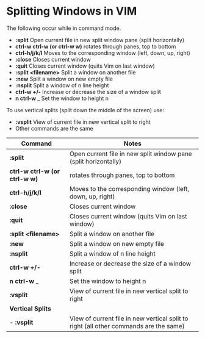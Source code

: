 # Splitting Windows in VIM

The following occur while in command mode.

- **:split**	Open current file in new split window pane (split horizontally)
- **ctrl-w ctrl-w (or ctrl-w w)**	rotates through panes, top to bottom
- **ctrl-h/j/k/l**	Moves to the corresponding window (left, down, up, right)
- **:close**	Closes current window
- **:quit**	Closes current window (quits Vim on last window)
- **:split \<filename\>**	Split a window on another file
- **:new**	Split a window on new empty file
- **:nsplit**	Split a window of n line height
- **ctrl-w +/-**	Increase or decrease the size of a window split
- **n ctrl-w** _	Set the window to height n

To use vertical splits (split down the middle of the screen) use:
- **:vsplit**	View of current file in new vertical split to right
- Other commands are the same


|   Command   |   Notes   |
|   -------   |   -----   |
| **:split** | Open current file in new split window pane (split horizontally)
| **ctrl-w ctrl-w (or ctrl-w w)** | rotates through panes, top to bottom
| **ctrl-h/j/k/l** | Moves to the corresponding window (left, down, up, right)
| **:close** | Closes current window
| **:quit** | Closes current window (quits Vim on last window)
| **:split \<filename\>** | Split a window on another file
| **:new** | Split a window on new empty file
| **:nsplit** | Split a window of n line height
| **ctrl-w +/-** | Increase or decrease the size of a window split
| **n ctrl-w** _ | Set the window to height n
| **:vsplit** | View of current file in new vertical split to right
| **Vertical Splits** | 
- **:vsplit** | View of current file in new vertical split to right (all other commands are the same)
